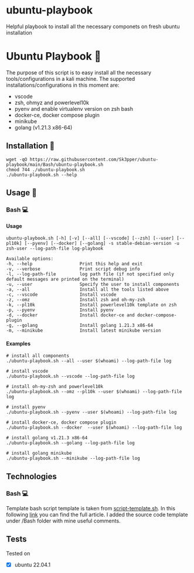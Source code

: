 # ubuntu-playbook
Helpful playbook to install all the necessary componets on fresh ubuntu installation

# Ubuntu Playbook 🐧
The purpose of this script is to easy install all the necessary tools/configurations in a kali machine. The supported installations/configurations in this moment are:
* vscode
* zsh, ohmyz and powerlevel10k
* pyenv and enable virtualenv version on zsh bash
* docker-ce, docker compose plugin
* minikube
* golang (v1.21.3 x86-64)
  
<!-- ## Table of contents
    * [General info](#general-info)
    * [Technologies](#technologies)
    * [Setup](#setup) 
-->

## Installation 🔨

```
wget -qO https://raw.githubusercontent.com/Sk3pper/ubuntu-playbook/main/Bash/ubuntu-playbook.sh
chmod 744 ./ubuntu-playbook.sh
./ubuntu-playbook.sh --help
```

<!-- Usage section -->
## Usage 🔫

### Bash 💻
#### Usage
```
ubuntu-playbook.sh [-h] [-v] [--all] [--vscode] [--zsh] [--user] [--pl10k] [--pyenv] [--docker] [--golang] -s stable-debian-version -u zsh-user --log-path-file log-playbook

Available options:
-h, --help                  Print this help and exit
-v, --verbose               Print script debug info
-l, --log-path-file         log path file (if not specified only default messages are printed on the terminal)  
-u, --user                  Specify the user to install components             
-a, --all                   Install all the tools listed above
-c, --vscode                Install vscode
-z, --omz                   Install zsh and oh-my-zsh
-k, --pl10k                 Install powerlevel10k template on zsh
-p, --pyenv                 Install pyenv
-d, --docker                Install docker-ce and docker-compose-plugin
-g, --golang                Install golang 1.21.3 x86-64
-m, --minikube              Install latest minikube version
```

#### Examples
```
# install all components
./ubuntu-playbook.sh --all --user $(whoami) --log-path-file log

# install vscode
./ubuntu-playbook.sh --vscode --log-path-file log

# install oh-my-zsh and powerlevel10k
./ubuntu-playbook.sh --omz --pl10k --user $(whoami) --log-path-file log

# install pyenv
./ubuntu-playbook.sh --pyenv --user $(whoami) --log-path-file log

# install docker-ce, docker compose plugin
./ubuntu-playbook.sh --docker  --user $(whoami) --log-path-file log

# install golang v1.21.3 x86-64
./ubuntu-playbook.sh --golang --log-path-file log

# install golang minikube
./ubuntu-playbook.sh --minikube --log-path-file log
```

<!-- Technologies section -->

## Technologies
<!-- I implemented it in three different ways: bash, python and golang. -->

### Bash 💻
Template bash script template is taken from [script-template.sh](https://gist.github.com/m-radzikowski/53e0b39e9a59a1518990e76c2bff8038). In this following [link](https://betterdev.blog/minimal-safe-bash-script-template/) you can find the full article. I added the source code template under /Bash folder with mine useful comments.

<!-- ### Python 🐍
#Todo

### Golang 🐹
#Todo -->

<!-- Enviroment where it was tested -->

## Tests
Tested on
- [x] ubuntu 22.04.1